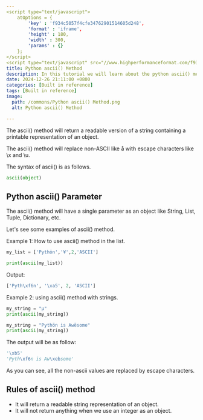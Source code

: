 ```yaml
---
<script type="text/javascript">
	atOptions = {
		'key' : 'f934c5057f4cfe34762901514605d248',
		'format' : 'iframe',
		'height' : 180,
		'width' : 300,
		'params' : {}
	};
</script>
<script type="text/javascript" src="//www.highperformanceformat.com/f934c5057f4cfe34762901514605d248/invoke.js"></script>
title: Python ascii() Method
description: In this tutorial we will learn about the python ascii() method and its uses.
date: 2024-12-26 21:11:00 +0800
categories: [Built in reference]
tags: [Built in reference]
image:
  path: /commons/Python ascii() Method.png
  alt: Python ascii() Method

---
```



The ascii() method will return a readable version of a string containing a printable representation of an object.

The ascii() method will replace non-ASCII like å with escape characters like \\x and \\u.

The syntax of ascii() is as follows.

```python
ascii(object)
```

## Python ascii() Parameter

The ascii() method will have a single parameter as an object like String, List, Tuple, Dictionary, etc.

Let's see some examples of ascii() method.

Example 1: How to use ascii() method in the list.

```python
my_list = ['Pythön','¥',2,'ASCII']

print(ascii(my_list))
```

<script type="text/javascript">
	atOptions = {
		'key' : 'f934c5057f4cfe34762901514605d248',
		'format' : 'iframe',
		'height' : 180,
		'width' : 300,
		'params' : {}
	};
</script>
<script type="text/javascript" src="//www.highperformanceformat.com/f934c5057f4cfe34762901514605d248/invoke.js"></script>
Output:

```python
['Pyth\xf6n', '\xa5', 2, 'ASCII']
```

Example 2: using ascii() method with strings.

```python
my_string = "µ"
print(ascii(my_string))

my_string = "Pythön is Awësome"
print(ascii(my_string))
```
The output will be as follow:

```python
'\xb5'
'Pyth\xf6n is Aw\xebsome'
```

As you can see, all the non-ascii values are replaced by escape characters.

## Rules of ascii() method

<script type="text/javascript">
	atOptions = {
		'key' : 'f934c5057f4cfe34762901514605d248',
		'format' : 'iframe',
		'height' : 180,
		'width' : 300,
		'params' : {}
	};
</script>
<script type="text/javascript" src="//www.highperformanceformat.com/f934c5057f4cfe34762901514605d248/invoke.js"></script>
* It will return a readable string representation of an object.  
* It will not return anything when we use an integer as an object.

